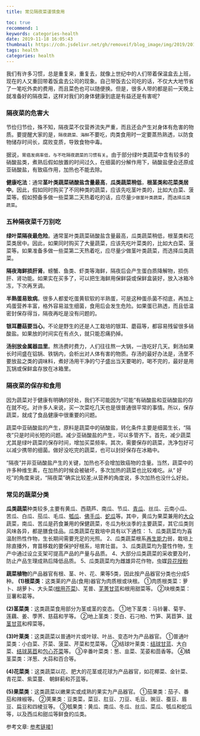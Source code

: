 ```yaml
---
title: 常见隔夜菜谨慎食用

toc: true
recommend: 1
keywords: categories-health
date: 2019-11-18 16:05:43
thumbnail: https://cdn.jsdelivr.net/gh/removeif/blog_image/img/2019/20191118180300.png
tags: health
categories: health
---
```

我们有许多习惯，总是重复来，重复去，就像上世纪中的人们带着保温盒去上班，现在的人又重回带着饭盒去公司的现象。自己带饭去公司吃的话，不仅大大地节省了一笔吃外卖的费用，而且菜色也可以随便换。但是，很多人带的都是前一天晚上就准备好的隔夜菜，这样对我们的身体健康到底是有益还是有害呢?
<!-- more -->

### 隔夜菜的危害大

节俭归节俭，殊不知，隔夜菜不仅营养流失严重，而且还会产生对身体有危害的物质。要提醒大家的是，`隔夜蔬菜、海鲜`不要吃，肉类食用时一定要蒸热熟透，以防食物储存时间长，腐败变质，导致食物中毒。

据说，`胃癌发病率低，与不吃隔夜蔬菜的习惯有关`。由于部分绿叶类蔬菜中含有较多的硝酸盐类，煮熟后假如放置的时间过久，在细菌的分解作用下，硝酸盐便会还原成亚硝酸盐，有致癌作用，加热也不能去除。

**健康吃法**：通常**茎叶类蔬菜硝酸盐含量最高**，**瓜类蔬菜稍低**，**根茎类和花菜类居中**。因此，假如同时购买了不同种类的蔬菜，应该先吃茎叶类的，比如大白菜、菠菜等。假如预备多做一些菜第二天热着吃的话，应尽量`少做茎叶类蔬菜`，而`选择瓜类蔬菜`。

### 五种隔夜菜千万别吃

**绿叶菜隔夜最危险**。通常茎叶类蔬菜硝酸盐含量最高，瓜类蔬菜稍低，根茎类和花菜类居中。因此，如果同时购买了大量蔬菜，应该先吃叶菜类的，比如大白菜、菠菜等。如果准备多做一些菜第二天热着吃，应尽量少做茎叶类蔬菜，而选择瓜类蔬菜。

**隔夜海鲜损肝肾**。螃蟹、鱼类、虾类等海鲜，隔夜后会产生蛋白质降解物，损伤肝、肾功能。如果实在买多了，可以把生海鲜用保鲜袋或保鲜盒装好，放入冰箱冷冻，下次再烹调。

**半熟蛋易致病**。很多人都爱吃蛋黄软软的半熟蛋，可是这种蛋杀菌不彻底，再加上鸡蛋营养丰富，格外容易滋生细菌，食用后会发生危险。如果蛋已熟透，而且低温密封保存得当，隔夜再吃是没有问题的。

**银耳蘑菇要当心**。不论是野生的还是人工栽培的银耳、蘑菇等，都容易残留很多硝酸盐。如果放的时间实在有点久，就只能忍痛扔掉。

**汤别放金属器皿里**。熬汤费时费力，人们往往熬一大锅，一连吃好几天。剩汤如果长时间盛在铝锅、铁锅内，会析出对人体有害的物质。存汤的最好办法是，汤里不要放盐之类的调味料，煮好汤用干净的勺子盛出当天要喝的，喝不完的，最好是用瓦锅或保鲜盒存放在冰箱里。

### 隔夜菜的保存和食用

因为蔬菜对于健康有明确的好处，我们不可能因为“可能”有硝酸盐和亚硝酸盐的存在就不吃。对许多人来说，买一次菜吃几天也是很普通很平常的事情。所以，保存蔬菜，就成了食品健康中很重要的问题。

蔬菜中亚硝酸盐的产生，原料是蔬菜中的硝酸盐，转化条件主要是细菌生长，“隔夜”只是时间长短的问题。减少亚硝酸盐的产生，可以多管齐下。首先，减少蔬菜尤其是绿叶蔬菜的保存时间，增加买菜频率。其次，需要保存的蔬菜，洗净包好可以减少携带的细菌。做好没吃完的蔬菜，也可以封好保存在冰箱中。

“隔夜”并非亚硝酸盐产生的关键，加热也不会增加致癌物的含量。当然，蔬菜中的许多种维生素，在加热的时候会被破坏，多次加热的蔬菜也比较难吃。从“ 好吃”的角度来说，“隔夜菜”确实比较差;从营养的角度说，多次加热也没什么好处。

### 常见的蔬菜分类

**瓜类蔬菜**种类较多,主要有黄瓜、西葫芦、南瓜、节瓜、[青瓜](https://www.baidu.com/s?wd=青瓜&tn=SE_PcZhidaonwhc_ngpagmjz&rsv_dl=gh_pc_zhidao)、丝瓜、云南小瓜、苦瓜、白瓜、茄瓜、毛瓜、[瓠瓜](https://www.baidu.com/s?wd=瓠瓜&tn=SE_PcZhidaonwhc_ngpagmjz&rsv_dl=gh_pc_zhidao)、[佛手瓜](https://www.baidu.com/s?wd=佛手瓜&tn=SE_PcZhidaonwhc_ngpagmjz&rsv_dl=gh_pc_zhidao)、[蛇瓜](https://www.baidu.com/s?wd=蛇瓜&tn=SE_PcZhidaonwhc_ngpagmjz&rsv_dl=gh_pc_zhidao)等。其中，黄瓜为果菜兼用的[大众](https://www.baidu.com/s?wd=大众&tn=SE_PcZhidaonwhc_ngpagmjz&rsv_dl=gh_pc_zhidao)蔬菜，南瓜、苦瓜是药食兼用的保健蔬菜，冬瓜为秋淡季的主要蔬菜，其它瓜类则风味各异，都是膳食佳品。瓜类蔬菜在栽培中具有以下通性：
1、瓜类蔬菜均为喜温耐热性作物，生长期间需要充足的光照。
2、瓜类蔬菜根系[再生能力](https://www.baidu.com/s?wd=再生能力&tn=SE_PcZhidaonwhc_ngpagmjz&rsv_dl=gh_pc_zhidao)弱，栽培上除直播外，育苗移栽的要保护好根系，培育壮苗。
3、瓜类蔬菜均为蔓性作物，生产中通过设立支架可提高产品的产量与品质。
4、大部分瓜类蔬菜的采收要及时，防止产品生理成熟后降低品质。
5、瓜类蔬菜均为雌雄异花作物，虫媒[异花授粉](https://www.baidu.com/s?wd=异花授粉&tn=SE_PcZhidaonwhc_ngpagmjz&rsv_dl=gh_pc_zhidao)

**蔬菜植物**的产品器官有根、茎、叶、花、果等5类，因此按产品器官分类也分成5种。
**(1)根菜类**：这类莱的产品(食用)器官为肉质根或块根。
	①肉质根类菜：萝卜、胡萝卜、大头菜([根用芥菜](https://www.baidu.com/s?wd=根用芥菜&tn=SE_PcZhidaonwhc_ngpagmjz&rsv_dl=gh_pc_zhidao))、芜普、[芜菁甘蓝](https://www.baidu.com/s?wd=芜菁甘蓝&tn=SE_PcZhidaonwhc_ngpagmjz&rsv_dl=gh_pc_zhidao)和根用甜菜等。
	②块根类菜：豆薯和葛等。

**(2)茎菜类**：这类蔬菜食用部分为茎或茎的变态。
	①地下茎类：马铃薯、菊芋、莲藕、姜、荸荠、慈菇和芋等。
	②地上茎类：茭白、石刁柏、竹笋、莴苣笋、[球茎甘蓝](https://www.baidu.com/s?wd=球茎甘蓝&tn=SE_PcZhidaonwhc_ngpagmjz&rsv_dl=gh_pc_zhidao)和榨菜等。

**(3)叶莱类**：这类蔬菜以普通叶片或叶球、叶丛、变态叶为产品器官。
	①普通叶菜类：小白菜、芥菜、菠菜、芹菜和苋菜等。
	②结球叶莱类：[结球甘蓝](https://www.baidu.com/s?wd=结球甘蓝&tn=SE_PcZhidaonwhc_ngpagmjz&rsv_dl=gh_pc_zhidao)、大白菜、[结球莴苣](https://www.baidu.com/s?wd=结球莴苣&tn=SE_PcZhidaonwhc_ngpagmjz&rsv_dl=gh_pc_zhidao)和[包心芥菜](https://www.baidu.com/s?wd=包心芥菜&tn=SE_PcZhidaonwhc_ngpagmjz&rsv_dl=gh_pc_zhidao)等。
	③辛番叶菜类：葱、韭菜、芜荽和茴香等。
	④鳞茎菜类：洋葱、大蒜和百合等。

**(4)花菜类**：这类蔬菜以花、肥大的花茎或花球为产品器官，如花椰菜、金针菜、青花菜、紫菜蔓、 朝鲜蓟和芥蓝等。

**(5)果菜类**：这类蔬菜以嫩果实或成熟的果实为产品器官。
	①茄果类：茄子、番茄和辣椒等。
	②荚果类：豆类菜，菜豆、肛豆、刀豆、毛豆、豌豆、蚕豆、眉豆、扁豆和四棱豆等。
	③瓠果类：黄瓜、南瓜、冬瓜、丝瓜、菜瓜、瓠瓜和蛇瓜等，以及西瓜和甜瓜等鲜食的瓜类。

参考文章:
[参考链接1](http://shipin.people.com.cn/n/2015/1026/c85914-27740921.html)



